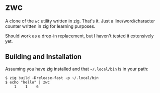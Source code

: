 # zwc

A clone of the `wc` utility written in zig. That's it. Just a
line/word/character counter written in zig for learning purposes.

Should work as a drop-in replacement, but I haven't tested it extensively yet.

## Building and Installation

Assuming you have zig installed and that `~/.local/bin` is in your path:

```
$ zig build -Drelease-fast -p ~/.local/bin
$ echo "hello" | zwc
    1    1    6
```
